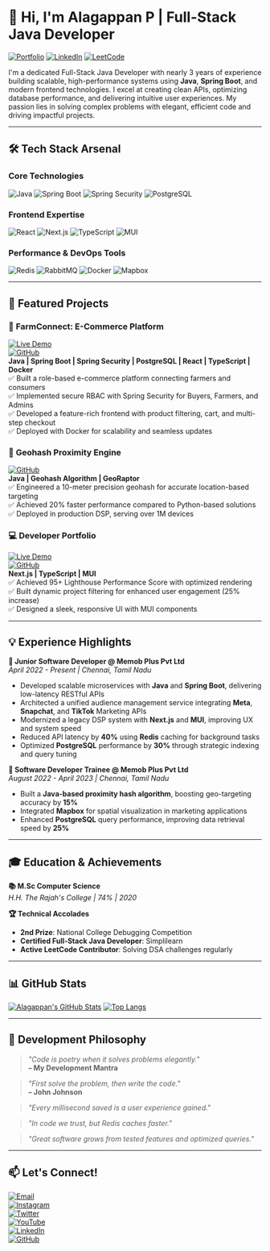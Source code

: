 # 👋 Hi, I'm Alagappan P | **Full-Stack Java Developer**

[![Portfolio](https://img.shields.io/badge/🚀_Portfolio-%23F4B400?style=for-the-badge&logo=google-chrome&logoColor=white)](https://azhagu-swe.github.io/portfolio/)
[![LinkedIn](https://img.shields.io/badge/LinkedIn-%230077B5?style=for-the-badge&logo=linkedin&logoColor=white)](https://linkedin.com/in/azhagu-swe)
[![LeetCode](https://img.shields.io/badge/-LeetCode-FFA116?style=for-the-badge&logo=LeetCode&logoColor=black)](https://leetcode.com/u/azhagu_swe/)

I'm a dedicated Full-Stack Java Developer with nearly 3 years of experience building scalable, high-performance systems using **Java**, **Spring Boot**, and modern frontend technologies. I excel at creating clean APIs, optimizing database performance, and delivering intuitive user experiences. My passion lies in solving complex problems with elegant, efficient code and driving impactful projects.

---

## 🛠️ Tech Stack Arsenal

### **Core Technologies**
![Java](https://img.shields.io/badge/Java-ED8B00?style=for-the-badge&logo=openjdk&logoColor=white)
![Spring Boot](https://img.shields.io/badge/Spring_Boot-6DB33F?style=for-the-badge&logo=spring&logoColor=white)
![Spring Security](https://img.shields.io/badge/Spring_Security-6DB33F?style=for-the-badge&logo=spring&logoColor=white)
![PostgreSQL](https://img.shields.io/badge/PostgreSQL-4169E1?style=for-the-badge&logo=postgresql&logoColor=white)

### **Frontend Expertise**
![React](https://img.shields.io/badge/React-61DAFB?style=for-the-badge&logo=react&logoColor=black)
![Next.js](https://img.shields.io/badge/Next.js-000000?style=for-the-badge&logo=nextdotjs&logoColor=white)
![TypeScript](https://img.shields.io/badge/TypeScript-3178C6?style=for-the-badge&logo=typescript&logoColor=white)
![MUI](https://img.shields.io/badge/Material_UI-007FFF?style=for-the-badge&logo=mui&logoColor=white)

### **Performance & DevOps Tools**
![Redis](https://img.shields.io/badge/Redis-DC382D?style=for-the-badge&logo=redis&logoColor=white)
![RabbitMQ](https://img.shields.io/badge/RabbitMQ-FF6600?style=for-the-badge&logo=rabbitmq&logoColor=white)
![Docker](https://img.shields.io/badge/Docker-2496ED?style=for-the-badge&logo=docker&logoColor=white)
![Mapbox](https://img.shields.io/badge/Mapbox-000000?style=for-the-badge&logo=mapbox&logoColor=white)

---

## 🚀 Featured Projects

### 🌾 **FarmConnect: E-Commerce Platform**  
[![Live Demo](https://img.shields.io/badge/LIVE_DEMO-FF7139?style=flat-square&logo=vercel&logoColor=white)](https://farm-ui-pivercelapp/)  
[![GitHub](https://img.shields.io/badge/Source_Code-100000?style=flat-square&logo=github&logoColor=white)](https://github.com/azhagu-swe/farm-connect)  
**Java | Spring Boot | Spring Security | PostgreSQL | React | TypeScript | Docker**  
✅ Built a role-based e-commerce platform connecting farmers and consumers  
✅ Implemented secure RBAC with Spring Security for Buyers, Farmers, and Admins  
✅ Developed a feature-rich frontend with product filtering, cart, and multi-step checkout  
✅ Deployed with Docker for scalability and seamless updates  

### 📍 **Geohash Proximity Engine**  
[![GitHub](https://img.shields.io/badge/Source_Code-100000?style=flat-square&logo=github&logoColor=white)](https://github.com/azhagu-swe/proximityhash-javas)  
**Java | Geohash Algorithm | GeoRaptor**  
✅ Engineered a 10-meter precision geohash for accurate location-based targeting  
✅ Achieved 20% faster performance compared to Python-based solutions  
✅ Deployed in production DSP, serving over 1M devices  

### 💻 **Developer Portfolio**  
[![Live Demo](https://img.shields.io/badge/LIVE_DEMO-FF7139?style=flat-square&logo=vercel&logoColor=white)](https://azhagu-swe.github.io/portfolio/)  
[![GitHub](https://img.shields.io/badge/Source_Code-100000?style=flat-square&logo=github&logoColor=white)](https://github.com/azhagu-swe/portfolio)  
**Next.js | TypeScript | MUI**  
✅ Achieved 95+ Lighthouse Performance Score with optimized rendering  
✅ Built dynamic project filtering for enhanced user engagement (25% increase)  
✅ Designed a sleek, responsive UI with MUI components  

---

## 💡 Experience Highlights

**🚀 Junior Software Developer @ Memob Plus Pvt Ltd**  
*April 2022 - Present | Chennai, Tamil Nadu*  
- Developed scalable microservices with **Java** and **Spring Boot**, delivering low-latency RESTful APIs  
- Architected a unified audience management service integrating **Meta**, **Snapchat**, and **TikTok** Marketing APIs  
- Modernized a legacy DSP system with **Next.js** and **MUI**, improving UX and system speed  
- Reduced API latency by **40%** using **Redis** caching for background tasks  
- Optimized **PostgreSQL** performance by **30%** through strategic indexing and query tuning  

**🔧 Software Developer Trainee @ Memob Plus Pvt Ltd**  
*August 2022 - April 2023 | Chennai, Tamil Nadu*  
- Built a **Java-based proximity hash algorithm**, boosting geo-targeting accuracy by **15%**  
- Integrated **Mapbox** for spatial visualization in marketing applications  
- Enhanced **PostgreSQL** query performance, improving data retrieval speed by **25%**  

---

## 🎓 Education & Achievements

**📚 M.Sc Computer Science**  
*H.H. The Rajah's College | 74% | 2020*

**🏆 Technical Accolades**  
- **2nd Prize**: National College Debugging Competition  
- **Certified Full-Stack Java Developer**: Simplilearn  
- **Active LeetCode Contributor**: Solving DSA challenges regularly  

---

## 📊 GitHub Stats

[![Alagappan's GitHub Stats](https://github-readme-stats.vercel.app/api?username=azhagu-swe&show_icons=true&theme=radical)](https://github.com/azhagu-swe)
[![Top Langs](https://github-readme-stats.vercel.app/api/top-langs/?username=azhagu-swe&layout=compact&theme=radical)](https://github.com/azhagu-swe)

---

## 🌟 Development Philosophy

> *"Code is poetry when it solves problems elegantly."*  
> **– My Development Mantra**  

> *"First solve the problem, then write the code."*  
> **– John Johnson**  

> *"Every millisecond saved is a user experience gained."*  

> *"In code we trust, but Redis caches faster."*  

> *"Great software grows from tested features and optimized queries."*  

---

## 📫 Let's Connect!

[![Email](https://img.shields.io/badge/azhagu.swe@gmail.com-D14836?style=flat-square&logo=gmail&logoColor=white)](mailto:azhagu.swe@gmail.com)  
[![Instagram](https://img.shields.io/badge/Instagram-E4405F?style=flat-square&logo=instagram&logoColor=white)](https://instagram.com/azhagu.swe)  
[![Twitter](https://img.shields.io/badge/Twitter-1DA1F2?style=flat-square&logo=twitter&logoColor=white)](https://twitter.com/azhagu_swe)  
[![YouTube](https://img.shields.io/badge/YouTube-FF0000?style=flat-square&logo=youtube&logoColor=white)](https://www.youtube.com/@azhagu_swe)  
[![LinkedIn](https://img.shields.io/badge/LinkedIn-%230077B5?style=flat-square&logo=linkedin&logoColor=white)](https://www.linkedin.com/in/azhagu-swe/)  
[![GitHub](https://img.shields.io/badge/GitHub-100000?style=flat-square&logo=github&logoColor=white)](https://github.com/azhagu-dev)
